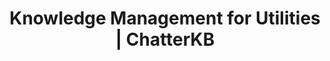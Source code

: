 ---
layout: marketing-solutions
permalink: /solutions/utilities

# SEO and metadata
title: "Knowledge Management for Utilities | ChatterKB"
description: "Transform operational knowledge, maintenance procedures, and regulatory compliance into automated workflows, safety protocols, and service reliability improvements."

# Page content
hero:
  title: "Utility Knowledge That Powers Communities."
  split_title:
    main: "Utility Knowledge"
    highlight: "That Powers Communities."
  description: "Transform operational knowledge, maintenance procedures, and regulatory compliance into automated workflows, safety protocols, and service reliability improvements."
  image: "/assets/images/marketing/hero-image.webp"
  primary_button:
    text: "Start Free Trial"
    url: "https://app.chatterkb.com/auth/signup"
  secondary_button:
    text: "Schedule Demo"
    url: "https://calendar.google.com/calendar/u/0/appointments/schedules/AcZssZ0oYQ10osj27ugUfwOrSoV893uJ-kWPhIKNBhII5bTlwc3j6HdkEunH29TciGeOttFjfxqEn92O"

problems:
  section_title: "Utility Knowledge Challenges"
  items:
    - title: "Critical Infrastructure Knowledge Loss"
      description: "When experienced technicians and engineers retire, decades of system knowledge, troubleshooting expertise, and maintenance insights disappear. New staff struggle to maintain service reliability."
    - title: "Inconsistent Maintenance Procedures"
      description: "Different crews handle similar equipment and situations differently. Without standardized knowledge sharing, service quality varies and safety risks increase across your service territory."
    - title: "Complex Regulatory Compliance"
      description: "Utility regulations require extensive documentation, safety protocols, and environmental reporting. Your team spends valuable time on compliance paperwork instead of infrastructure improvements."

solution:
  title: "From Tribal Knowledge to Operational Excellence"
  description: "ChatterKB captures, organizes, and activates your utility expertise for consistent operations, improved safety, and reliable service delivery."
  image: "/assets/images/marketing/workflow-diagram.webp"
  steps:
    - title: "Capture Operational Knowledge"
      description: "Automatically collect insights from maintenance logs, safety reports, system documentation, and field operations across all service areas."
      image: "/assets/images/marketing/workflow-step1.webp"
      badges:
        - "Maintenance Logs"
        - "Safety Reports"
        - "System Documentation"
        - "Field Operations"
        - "Emergency Procedures"
    - title: "Organize by System"
      description: "AI structures information by infrastructure type, service area, and operational procedure for easy access and consistent application."
      image: "/assets/images/marketing/workflow-step2.webp"
      badges:
        - "Infrastructure Types"
        - "Service Areas"
        - "Safety Protocols"
    - title: "Generate Operational Tools"
      description: "Create maintenance guides, safety procedures, and compliance reports using your institutional operational knowledge."
      image: "/assets/images/marketing/workflow-step3.webp"
      badges:
        - "Maintenance Guides"
        - "Safety Procedures"
        - "Compliance Reports"

features:
  tagline: "CAPTURE • STANDARDIZE • DELIVER"
  title: "Built for Utility Excellence"
  items:
    - icon: "bi-lightning"
      title: "Reliable Service Delivery"
      description: "Ensure consistent maintenance and operations across all service areas. Reduce outages and improve customer satisfaction through standardized procedures."
      image: "/assets/images/marketing/feature-pin.png"
    - icon: "bi-shield-check"
      title: "Safety Knowledge Preservation"
      description: "Capture critical safety procedures and emergency response protocols. Make life-saving knowledge accessible to all field personnel instantly."
      image: "/assets/images/marketing/feature-docs.webp"
    - icon: "bi-tools"
      title: "Faster Problem Resolution"
      description: "Access troubleshooting knowledge and maintenance history instantly. Reduce service restoration time with proven solutions at your fingertips."
      image: "/assets/images/marketing/feature-sop.png"
    - icon: "bi-people"
      title: "Accelerated Training"
      description: "New technicians access decades of operational knowledge instantly. Reduce training time and improve service quality from day one."
      image: "/assets/images/marketing/feature-team.webp"

branded_content:
  title: "Turn Utility Expertise Into Community Trust"
  description: "Create branded, public knowledge bases that showcase your utility expertise while building community confidence. Position your utility as the trusted authority in energy and infrastructure."
  image: "/assets/images/marketing/custom-branding.webp"
  features:
    - title: "Custom Utility Branding"
      description: "Add your utility's logo, colors, and custom CSS for complete brand control"
    - title: "Community Trust & Education"
      description: "Build public confidence through valuable energy insights and safety information"
    - title: "Industry Leadership"
      description: "Position your utility as the trusted authority in energy and infrastructure"
    - title: "Customer Self-Service Hub"
      description: "Reduce customer service load with intelligent, branded utility resources"

enterprise:
  title: "Enterprise-Grade Security Without the Enterprise Headaches"
  description: "Deploy ChatterKB on your infrastructure with complete data sovereignty, regulatory compliance, and zero-trust security architecture."

cta:
  title: "Ready to Power Better Service?"
  description: "See how ChatterKB can help your utility deliver more reliable, safer, and efficient service to your communities."
  image: "/assets/images/marketing/product-screenshot.png"
  primary_button:
    text: "Start Free Trial"
    url: "https://app.chatterkb.com/auth/signup"
  secondary_button:
    text: "Schedule Demo"
    url: "https://calendar.google.com/calendar/u/0/appointments/schedules/AcZssZ0oYQ10osj27ugUfwOrSoV893uJ-kWPhIKNBhII5bTlwc3j6HdkEunH29TciGeOttFjfxqEn92O"
--- 